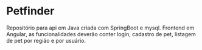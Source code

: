 # Petfinder
Repositório para api em Java criada com SpringBoot e mysql. Frontend em Angular, as funcionalidades deverão conter login, cadastro de pet, listagem de pet por região e por usuário.

